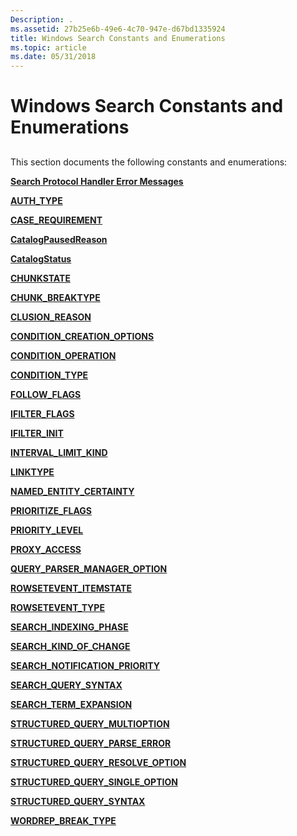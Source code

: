 ```yaml
---
Description: .
ms.assetid: 27b25e6b-49e6-4c70-947e-d67bd1335924
title: Windows Search Constants and Enumerations
ms.topic: article
ms.date: 05/31/2018
---
```


# Windows Search Constants and Enumerations

## 

This section documents the following constants and enumerations:

[**Search Protocol Handler Error Messages**](-search-prth-error-constants.md)

[**AUTH\_TYPE**](/windows/desktop/api/Searchapi/ne-searchapi-auth_type)

[**CASE\_REQUIREMENT**](/windows/desktop/api/Structuredquery/ne-structuredquery-case_requirement)

[**CatalogPausedReason**](/windows/desktop/api/Searchapi/ne-searchapi-catalogpausedreason)

[**CatalogStatus**](/windows/desktop/api/Searchapi/ne-searchapi-catalogstatus)

[**CHUNKSTATE**](https://msdn.microsoft.com/library/Bb266508(v=VS.85).aspx)

[**CHUNK\_BREAKTYPE**](https://msdn.microsoft.com/library/Bb266509(v=VS.85).aspx)

[**CLUSION\_REASON**](/windows/win32/api/searchapi/ne-searchapi-clusion_reason)

[**CONDITION\_CREATION\_OPTIONS**](/windows/desktop/api/Structuredquery/ne-structuredquery-condition_creation_options)

[**CONDITION\_OPERATION**](/windows/win32/api/structuredquerycondition/ne-structuredquerycondition-condition_operation)

[**CONDITION\_TYPE**](/windows/win32/api/structuredquerycondition/ne-structuredquerycondition-condition_type)

[**FOLLOW\_FLAGS**](/windows/desktop/api/Searchapi/ne-searchapi-follow_flags)

[**IFILTER\_FLAGS**](https://msdn.microsoft.com/library/Bb266510(v=VS.85).aspx)

[**IFILTER\_INIT**](https://msdn.microsoft.com/library/Bb266511(v=VS.85).aspx)

[**INTERVAL\_LIMIT\_KIND**](/windows/win32/api/structuredquery/ne-structuredquery-interval_limit_kind)

[**LINKTYPE**](-search-linktype.md)

[**NAMED\_ENTITY\_CERTAINTY**](/windows/win32/api/structuredquery/ne-structuredquery-named_entity_certainty)

[**PRIORITIZE\_FLAGS**](/windows/win32/api/searchapi/ne-searchapi-tagprioritize_flags)

[**PRIORITY\_LEVEL**](/windows/win32/api/searchapi/ne-searchapi-priority_level)

[**PROXY\_ACCESS**](/windows/desktop/api/Searchapi/ne-searchapi-proxy_access)

[**QUERY\_PARSER\_MANAGER\_OPTION**](/windows/win32/api/structuredquery/ne-structuredquery-query_parser_manager_option)

[**ROWSETEVENT\_ITEMSTATE**](/windows/win32/api/searchapi/ne-searchapi-rowsetevent_itemstate)

[**ROWSETEVENT\_TYPE**](/windows/win32/api/searchapi/ne-searchapi-rowsetevent_type)

[**SEARCH\_INDEXING\_PHASE**](/windows/desktop/api/Searchapi/ne-searchapi-search_indexing_phase)

[**SEARCH\_KIND\_OF\_CHANGE**](/windows/desktop/api/Searchapi/ne-searchapi-search_kind_of_change)

[**SEARCH\_NOTIFICATION\_PRIORITY**](/windows/desktop/api/Searchapi/ne-searchapi-search_notification_priority)

[**SEARCH\_QUERY\_SYNTAX**](/windows/desktop/api/Searchapi/ne-searchapi-search_query_syntax)

[**SEARCH\_TERM\_EXPANSION**](/windows/desktop/api/Searchapi/ne-searchapi-search_term_expansion)

[**STRUCTURED\_QUERY\_MULTIOPTION**](/windows/win32/api/structuredquery/ne-structuredquery-structured_query_multioption)

[**STRUCTURED\_QUERY\_PARSE\_ERROR**](/windows/win32/api/structuredquery/ne-structuredquery-structured_query_parse_error)

[**STRUCTURED\_QUERY\_RESOLVE\_OPTION**](/windows/desktop/api/Structuredquery/ne-structuredquery-structured_query_resolve_option)

[**STRUCTURED\_QUERY\_SINGLE\_OPTION**](/windows/win32/api/structuredquery/ne-structuredquery-structured_query_single_option)

[**STRUCTURED\_QUERY\_SYNTAX**](/windows/win32/api/structuredquery/ne-structuredquery-structured_query_syntax)

[**WORDREP\_BREAK\_TYPE**](https://msdn.microsoft.com/library/Ff819130(v=VS.85).aspx)

 

 



